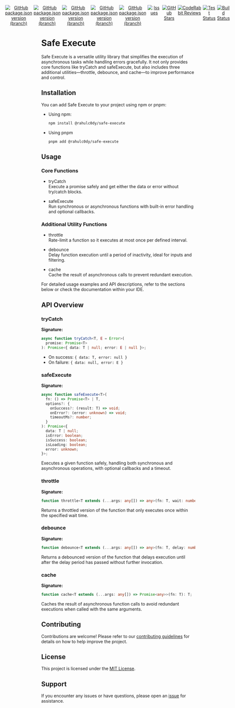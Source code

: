 <div align="center" style="display: flex; justify-content: center;">
  <a href="https://www.npmjs.com/package/@rahulc0dy/safe-execute" style="margin-right: 5px;">
    <img alt="GitHub package.json version (branch)" src="https://badgen.net/npm/dt/@rahulc0dy/safe-execute">
  </a>
  <a href="https://github.com/rahulc0dy/safe-execute/releases" style="margin-right: 5px;">
    <img alt="GitHub package.json version (branch)" src="https://img.shields.io/github/package-json/v/rahulc0dy/safe-execute">
  </a>
  <a href="https://www.npmjs.com/package/@rahulc0dy/safe-execute" style="margin-right: 5px;">
    <img alt="GitHub package.json version (branch)" src="https://badgen.net/npm/node/@rahulc0dy/safe-execute">
  </a>
  <a href="https://www.npmjs.com/package/@rahulc0dy/safe-execute" style="margin-right: 5px;">
    <img alt="GitHub package.json version (branch)" src="https://badgen.net/github/license/rahulc0dy/safe-execute">
  </a>
  <a href="https://www.npmjs.com/package/@rahulc0dy/safe-execute" style="margin-right: 5px;">
    <img alt="GitHub package.json version (branch)" src="https://badgen.net/github/releases/rahulc0dy/safe-execute">
  </a>
  <br>
  <a href="https://github.com/rahulc0dy/safe-execute/issues" style="margin-right: 5px;">
    <img src="https://img.shields.io/github/issues/rahulc0dy/safe-execute" alt="Issues">
  </a>
  <a href="https://github.com/rahulc0dy/safe-execute" style="margin-right: 5px;">
    <img src="https://img.shields.io/github/stars/rahulc0dy/safe-execute" alt="GitHub Stars">
  </a>
  <a href="https://github.com/rahulc0dy/safe-execute" style="margin-right: 5px;">
    <img src="https://img.shields.io/coderabbit/prs/github/rahulc0dy/safe-execute?utm_source=oss&utm_medium=github&utm_campaign=rahulc0dy%2Fsafe-execute&labelColor=171717&color=FF570A&link=https%3A%2F%2Fcoderabbit.ai&label=CodeRabbit+Reviews" alt="CodeRabbit Reviews">
  </a>
  <br>
  <a href="https://github.com/rahulc0dy/safe-execute/actions/workflows/tests.yml" style="margin-right: 5px;">
    <img src="https://github.com/rahulc0dy/safe-execute/actions/workflows/tests.yml/badge.svg" alt="Test Status">
  </a>
  <a href="https://github.com/rahulc0dy/safe-execute/actions/workflows/builds.yml" style="margin-right: 5px;">
    <img src="https://github.com/rahulc0dy/safe-execute/actions/workflows/builds.yml/badge.svg" alt="Build Status">
  </a>
</div>

# Safe Execute

Safe Execute is a versatile utility library that simplifies the execution of asynchronous tasks while handling errors gracefully. It not only provides core functions like tryCatch and safeExecute, but also includes three additional utilities—throttle, debounce, and cache—to improve performance and control.

## Installation

You can add Safe Execute to your project using npm or pnpm:

- Using npm:

  ```bash
  npm install @rahulc0dy/safe-execute
  ```

- Using pnpm

  ```bash
  pnpm add @rahulc0dy/safe-execute
  ```

## Usage

### Core Functions

- tryCatch  
  Execute a promise safely and get either the data or error without try/catch blocks.

- safeExecute  
  Run synchronous or asynchronous functions with built-in error handling and optional callbacks.

### Additional Utility Functions

- throttle  
  Rate-limit a function so it executes at most once per defined interval.

- debounce  
  Delay function execution until a period of inactivity, ideal for inputs and filtering.

- cache  
  Cache the result of asynchronous calls to prevent redundant execution.

For detailed usage examples and API descriptions, refer to the sections below or check the documentation within your IDE.

## API Overview

### tryCatch

**Signature:**

```typescript
async function tryCatch<T, E = Error>(
  promise: Promise<T>
): Promise<{ data: T | null; error: E | null }>;
```

- On success: `{ data: T, error: null }`
- On failure: `{ data: null, error: E }`

### safeExecute

**Signature:**

```typescript
async function safeExecute<T>(
  fn: () => Promise<T> | T,
  options?: {
    onSuccess?: (result: T) => void;
    onError?: (error: unknown) => void;
    timeoutMs?: number;
  }
): Promise<{
  data: T | null;
  isError: boolean;
  isSuccess: boolean;
  isLoading: boolean;
  error: unknown;
}>;
```

Executes a given function safely, handling both synchronous and asynchronous operations, with optional callbacks and a timeout.

### throttle

**Signature:**

```typescript
function throttle<T extends (...args: any[]) => any>(fn: T, wait: number): T;
```

Returns a throttled version of the function that only executes once within the specified wait time.

### debounce

**Signature:**

```typescript
function debounce<T extends (...args: any[]) => any>(fn: T, delay: number): T;
```

Returns a debounced version of the function that delays execution until after the delay period has passed without further invocation.

### cache

**Signature:**

```typescript
function cache<T extends (...args: any[]) => Promise<any>>(fn: T): T;
```

Caches the result of asynchronous function calls to avoid redundant executions when called with the same arguments.

## Contributing

Contributions are welcome! Please refer to our [contributing guidelines](CONTRIBUTING.md) for details on how to help improve the project.

## License

This project is licensed under the [MIT License](LICENSE).

## Support

If you encounter any issues or have questions, please open an [issue](https://github.com/rahulc0dy/safe-execute/issues) for assistance.
